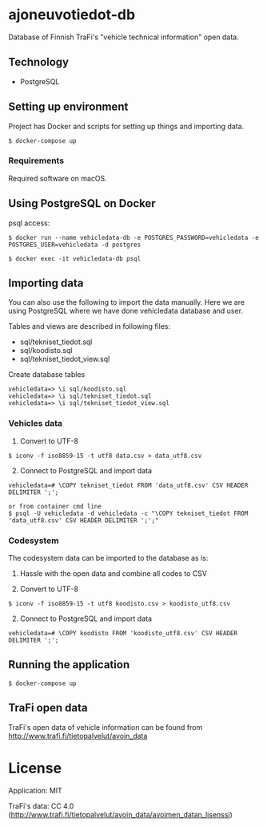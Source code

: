 # ajoneuvotiedot-db

Database of Finnish TraFi's "vehicle technical information" open data.

## Technology

* PostgreSQL

## Setting up environment

Project has Docker and scripts for setting up things and importing data.

```
$ docker-compose up
```

### Requirements

Required software on macOS.

## Using PostgreSQL on Docker

psql access:
```
$ docker run --name vehicledata-db -e POSTGRES_PASSWORD=vehicledata -e POSTGRES_USER=vehicledata -d postgres

$ docker exec -it vehicledata-db psql
```

## Importing data

You can also use the following to import the data manually.
Here we are using PostgreSQL where we have done vehicledata database and user.

Tables and views are described in following files:

* sql/tekniset_tiedot.sql
* sql/koodisto.sql
* sql/tekniset_tiedot_view.sql

Create database tables
```
vehicledata=> \i sql/koodisto.sql
vehicledata=> \i sql/tekniset_tiedot.sql
vehicledata=> \i sql/tekniset_tiedot_view.sql
```

### Vehicles data

1. Convert to UTF-8
```
$ iconv -f iso8859-15 -t utf8 data.csv > data_utf8.csv
```

2. Connect to PostgreSQL and import data
```
vehicledata=# \COPY tekniset_tiedot FROM 'data_utf8.csv' CSV HEADER DELIMITER ';';

or from container cmd line
$ psql -U vehicledata -d vehicledata -c "\COPY tekniset_tiedot FROM 'data_utf8.csv' CSV HEADER DELIMITER ';';"
```

### Codesystem

The codesystem data can be imported to the database as is:

1. Hassle with the open data and combine all codes to CSV

2. Convert to UTF-8
```
$ iconv -f iso8859-15 -t utf8 koodisto.csv > koodisto_utf8.csv
```

2. Connect to PostgreSQL and import data
```
vehicledata=# \COPY koodisto FROM 'koodisto_utf8.csv' CSV HEADER DELIMITER ';';
```

## Running the application

```
$ docker-compose up
```

## TraFi open data

TraFi's open data of vehicle information can be found from http://www.trafi.fi/tietopalvelut/avoin_data

# License

Application: MIT

TraFi's data: CC 4.0 (http://www.trafi.fi/tietopalvelut/avoin_data/avoimen_datan_lisenssi)
